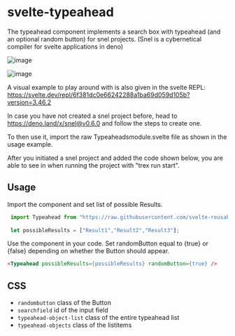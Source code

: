 # svelte-typeahead
The typeahead component implements a search box with typeahead (and an optional random button) for snel projects. (Snel is a cybernetical compiler for svelte applications in deno)

![image](https://user-images.githubusercontent.com/79450010/151197042-e21d0882-91e2-4365-9f8c-f78c4b74d9fe.png)

![image](https://user-images.githubusercontent.com/79450010/151198797-3d1a0327-b152-430b-aba1-e6f85a65dec0.png)


A visual example to play around with is also given in the svelte REPL: https://svelte.dev/repl/6f381dc0e66242288a1ba69d059d105b?version=3.46.2

In case you have not created a snel project before, head to https://deno.land/x/snel@v0.6.0 and follow the steps to create one.

To then use it, import the raw Typeaheadsmodule.svelte file as shown in the usage example.

After you initiated a snel project and added the code shown below, you are able to see in when running the project with "trex run start".

## Usage

Import the component and set list of possible Results.

```javascript
 import Typeahead from "https://raw.githubusercontent.com/svelte-reusable-components/svelte-typeahead/main/Typeaheadmodule.svelte"
 
 let possibleResults = ["Result1","Result2","Result3"];
```

Use the component in your code. Set randomButton equal to {true} or {false} depending on whether the Button should appear.

```html
<Typeahead possibleResults={possibleResults} randomButton={true} />
```
## CSS
- `randombutton` class of the Button
- `searchfield` id of the input field
- `typeahead-object-list` class of the entire typeahead list
- `typeahead-objects` class of the listitems
